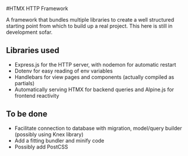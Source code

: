 #HTMX HTTP Framework

A framework that bundles multiple libraries to create a well structured starting point from which to build up a real project. This here is still in development sofar.

## Libraries used
- Express.js for the HTTP server, with nodemon for automatic restart
- Dotenv for easy reading of env variables
- Handlebars for view pages and components (actually compiled as partials)
- Automatically serving HTMX for backend queries and Alpine.js for frontend reactivity

## To be done
- Facilitate connection to database with migration, model/query builder (possibly using Knex library)
- Add a fitting bundler and minify code
- Possibly add PostCSS
